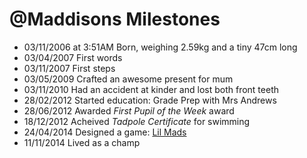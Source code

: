 @Maddisons Milestones
=====================

- 03/11/2006 at 3:51AM Born, weighing 2.59kg and a tiny 47cm long
- 03/04/2007 First words
- 03/11/2007 First steps
- 03/05/2009 Crafted an awesome present for mum
- 03/11/2010 Had an accident at kinder and lost both front teeth 
- 28/02/2012 Started education: Grade Prep with Mrs Andrews
- 28/06/2012 Awarded *First Pupil of the Week* award
- 18/12/2012 Acheived *Tadpole Certificate* for swimming
- 24/04/2014 Designed a game: [Lil Mads](http://bit.ly/LilMadsiOS. "Lil Mads")
- 11/11/2014  Lived as a champ 

